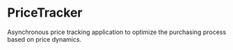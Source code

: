 # PriceTracker

Asynchronous price tracking application to optimize the purchasing process based on price dynamics.
